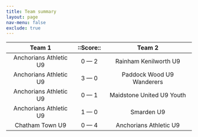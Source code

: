 ```yaml
---
title: Team summary
layout: page
nav-menu: false
exclude: true
---
```




|         Team 1         |  ::Score::  |          Team 2           |
|:----------------------:|:-----------:|:-------------------------:|
| Anchorians Athletic U9 | 0 &mdash; 2 |   Rainham Kenilworth U9   |
| Anchorians Athletic U9 | 3 &mdash; 0 | Paddock Wood U9 Wanderers |
| Anchorians Athletic U9 | 0 &mdash; 1 | Maidstone United U9 Youth |
| Anchorians Athletic U9 | 1 &mdash; 0 |        Smarden U9         |
|    Chatham Town U9     | 0 &mdash; 4 |  Anchorians Athletic U9   |

 <br /><br /><br />